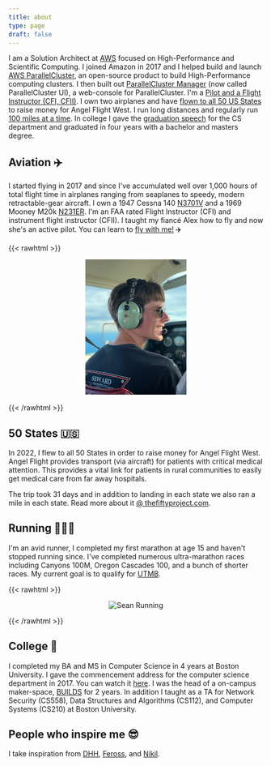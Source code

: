 ```yaml
---
title: about
type: page
draft: false
---
```


I am a Solution Architect at [AWS](https://aws.amazon.com/hpc/) focused on High-Performance and Scientific Computing. I joined Amazon in 2017 and I helped build and launch [AWS ParallelCluster](https://github.com/aws/aws-parallelcluster), an open-source product to build High-Performance computing clusters. I then built out [ParallelCluster Manager](https://pcluster.cloud) (now called ParallelCluster UI), a web-console for ParallelCluster. I'm a [Pilot and a Flight Instructor (CFI, CFII)](#aviation-). I own two airplanes and have [flown to all 50 US States](#50-states-) to raise money for Angel Flight West. I run long distances and regularly run [100 miles at a time](#running-). In college I gave the [graduation speech](#college-) for the CS department and graduated in four years with a bachelor and masters degree.

## Aviation ✈️

I started flying in 2017 and since I've accumulated well over 1,000 hours of total flight time in airplanes ranging from seaplanes to speedy, modern retractable-gear aircraft. I own a 1947 Cessna 140 [N3701V](https://flightaware.com/live/flight/N3701V) and a 1969 Mooney M20k [N231ER](https://flightaware.com/live/flight/N231ER). I'm an FAA rated Flight Instructor (CFI) and instrument flight instructor (CFII). I taught my fiancé Alex how to fly and now she's an active pilot. You can learn to [fly with me!](https://www.youtube.com/watch?v=qCqnzM-LuqA&t=1s) ✈️

{{< rawhtml >}}
<p align="center">
    <img src='/img/sean.jpg' alt='Sean Flying' style='border: 0px;' width='200px' />
</p>
{{< /rawhtml >}}

## 50 States 🇺🇸

In 2022, I flew to all 50 States in order to raise money for Angel Flight West. Angel Flight provides transport (via aircraft) for patients with critical medical attention. This provides a vital link for patients in rural communities to easily get medical care from far away hospitals.

The trip took 31 days and in addition to landing in each state we also ran a mile in each state. Read more about it [@ thefiftyproject.com](https://thefiftyproject.com/).

## Running 🏃🏻‍♂️

I'm an avid runner, I completed my first marathon at age 15 and haven't stopped running since. I've completed numerous ultra-marathon races including Canyons 100M, Oregon Cascades 100, and a bunch of shorter races. My current goal is to qualify for [UTMB](https://montblanc.utmb.world/races/UTMB). 

{{< rawhtml >}}
<p align="center">
    <img src='/img/about/running.jpg' alt='Sean Running' style='border: 0px;' width='200px' />
</p>
{{< /rawhtml >}}

## College 🏫

I completed my BA and MS in Computer Science in 4 years at Boston University. I gave the commencement address for the computer science department in 2017. You can watch it [here](https://www.youtube.com/watch?v=WSu6I3GqN-Y). I was the head of a on-campus maker-space, [BUILDS](https://builds.cc/) for 2 years. In addition I taught as a TA for Network Security (CS558), Data Structures and Algorithms (CS112), and Computer Systems (CS210) at Boston University.

## People who inspire me 😎

I take inspiration from [DHH](https://dhh.dk/), [Feross](https://feross.org), and [Nikil](http://www.nikilster.com/about.html).